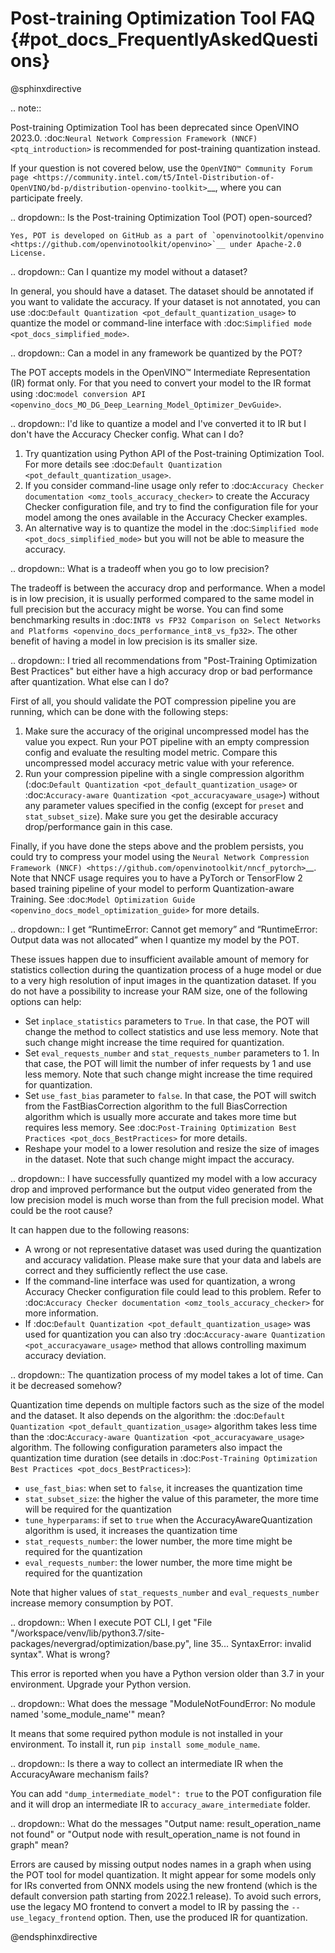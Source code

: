 # Post-training Optimization Tool FAQ {#pot_docs_FrequentlyAskedQuestions}

@sphinxdirective

.. note:: 

   Post-training Optimization Tool has been deprecated since OpenVINO 2023.0. 
   :doc:`Neural Network Compression Framework (NNCF) <ptq_introduction>` is recommended for post-training quantization instead.


If your question is not covered below, use the `OpenVINO™ Community Forum page <https://community.intel.com/t5/Intel-Distribution-of-OpenVINO/bd-p/distribution-openvino-toolkit>`__, where you can participate freely.


.. dropdown:: Is the Post-training Optimization Tool (POT) open-sourced?

    Yes, POT is developed on GitHub as a part of `openvinotoolkit/openvino <https://github.com/openvinotoolkit/openvino>`__ under Apache-2.0 License.

.. dropdown:: Can I quantize my model without a dataset?

   In general, you should have a dataset. The dataset should be annotated if you want to validate the accuracy.
   If your dataset is not annotated, you can use :doc:`Default Quantization <pot_default_quantization_usage>` 
   to quantize the model or command-line interface with :doc:`Simplified mode <pot_docs_simplified_mode>`.

.. dropdown:: Can a model in any framework be quantized by the POT?

   The POT accepts models in the OpenVINO&trade; Intermediate Representation (IR) format only. For that you need to convert your model to the IR format using
   :doc:`model conversion API <openvino_docs_MO_DG_Deep_Learning_Model_Optimizer_DevGuide>`.


.. dropdown:: I'd like to quantize a model and I've converted it to IR but I don't have the Accuracy Checker config. What can I do?

   1. Try quantization using Python API of the Post-training Optimization Tool. For more details see :doc:`Default Quantization <pot_default_quantization_usage>`.
   2. If you consider command-line usage only refer to :doc:`Accuracy Checker documentation <omz_tools_accuracy_checker>` to create the Accuracy Checker configuration file, 
      and try to find the configuration file for your model among the ones available in the Accuracy Checker examples. 
   3. An alternative way is to quantize the model in the :doc:`Simplified mode <pot_docs_simplified_mode>` but you will not be able to measure the accuracy.

.. dropdown:: What is a tradeoff when you go to low precision?

   The tradeoff is between the accuracy drop and performance. When a model is in low precision, it is usually performed
   compared to the same model in full precision but the accuracy might be worse. You can find some benchmarking results in
   :doc:`INT8 vs FP32 Comparison on Select Networks and Platforms <openvino_docs_performance_int8_vs_fp32>`.
   The other benefit of having a model in low precision is its smaller size.

.. dropdown:: I tried all recommendations from "Post-Training Optimization Best Practices" but either have a high accuracy drop or bad performance after quantization. What else can I do?

   First of all, you should validate the POT compression pipeline you are running, which can be done with the following steps:

   1. Make sure the accuracy of the original uncompressed model has the value you expect. Run your POT pipeline with an empty compression config and evaluate the resulting model metric. 
      Compare this uncompressed model accuracy metric value with your reference.
   2. Run your compression pipeline with a single compression algorithm (:doc:`Default Quantization <pot_default_quantization_usage>` or :doc:`Accuracy-aware Quantization <pot_accuracyaware_usage>`) 
      without any parameter values specified in the config (except for ``preset`` and ``stat_subset_size``). Make sure you get the desirable accuracy drop/performance gain in this case.

   Finally, if you have done the steps above and the problem persists, you could try to compress your model using the 
   `Neural Network Compression Framework (NNCF) <https://github.com/openvinotoolkit/nncf_pytorch>`__. Note that NNCF usage requires you to have a 
   PyTorch or TensorFlow 2 based training pipeline of your model to perform Quantization-aware Training. 
   See :doc:`Model Optimization Guide <openvino_docs_model_optimization_guide>` for more details.

.. dropdown:: I get “RuntimeError: Cannot get memory” and “RuntimeError: Output data was not allocated” when I quantize my model by the POT.

   These issues happen due to insufficient available amount of memory for statistics collection during the quantization process of a huge model or
   due to a very high resolution of input images in the quantization dataset. If you do not have a possibility to increase your RAM size, one of the following options can help:

   - Set ``inplace_statistics`` parameters to ``True``. In that case, the POT will change the method to collect statistics and use less memory. 
     Note that such change might increase the time required for quantization.
   - Set ``eval_requests_number`` and ``stat_requests_number`` parameters to 1. In that case, the POT will limit the number of infer requests by 1 and use less memory.
     Note that such change might increase the time required for quantization.
   - Set ``use_fast_bias`` parameter to ``false``. In that case, the POT will switch from the FastBiasCorrection algorithm to the full BiasCorrection algorithm
     which is usually more accurate and takes more time but requires less memory. See :doc:`Post-Training Optimization Best Practices <pot_docs_BestPractices>` for more details.
   - Reshape your model to a lower resolution and resize the size of images in the dataset. Note that such change might impact the accuracy.

.. dropdown:: I have successfully quantized my model with a low accuracy drop and improved performance but the output video generated from the low precision model is much worse than from the full precision model. What could be the root cause?

   It can happen due to the following reasons:
   
   - A wrong or not representative dataset was used during the quantization and accuracy validation. 
     Please make sure that your data and labels are correct and they sufficiently reflect the use case.
   - If the command-line interface was used for quantization, a wrong Accuracy Checker configuration file could lead to this problem. 
     Refer to :doc:`Accuracy Checker documentation <omz_tools_accuracy_checker>` for more information.
   - If :doc:`Default Quantization <pot_default_quantization_usage>` was used for quantization you can also try 
     :doc:`Accuracy-aware Quantization <pot_accuracyaware_usage>` method that allows controlling maximum accuracy deviation.

.. dropdown:: The quantization process of my model takes a lot of time. Can it be decreased somehow?

   Quantization time depends on multiple factors such as the size of the model and the dataset. It also depends on the algorithm:
   the :doc:`Default Quantization <pot_default_quantization_usage>` algorithm takes less time than the :doc:`Accuracy-aware Quantization <pot_accuracyaware_usage>` algorithm.
   The following configuration parameters also impact the quantization time duration
   (see details in :doc:`Post-Training Optimization Best Practices <pot_docs_BestPractices>`):
   
   - ``use_fast_bias``: when set to ``false``, it increases the quantization time
   - ``stat_subset_size``: the higher the value of this parameter, the more time will be required for the quantization
   - ``tune_hyperparams``: if set to ``true`` when the AccuracyAwareQuantization algorithm is used, it increases the quantization time
   - ``stat_requests_number``: the lower number, the more time might be required for the quantization
   - ``eval_requests_number``: the lower number, the more time might be required for the quantization

   Note that higher values of ``stat_requests_number`` and ``eval_requests_number`` increase memory consumption by POT.

.. dropdown:: When I execute POT CLI, I get "File "/workspace/venv/lib/python3.7/site-packages/nevergrad/optimization/base.py", line 35... SyntaxError: invalid syntax". What is wrong?

   This error is reported when you have a Python version older than 3.7 in your environment. Upgrade your Python version.

.. dropdown:: What does the message "ModuleNotFoundError: No module named 'some\_module\_name'" mean?

   It means that some required python module is not installed in your environment. To install it, run ``pip install some_module_name``.

.. dropdown:: Is there a way to collect an intermediate IR when the AccuracyAware mechanism fails?

   You can add ``"dump_intermediate_model": true`` to the POT configuration file and it will drop an intermediate IR to ``accuracy_aware_intermediate`` folder.

.. dropdown:: What do the messages "Output name: result_operation_name not found" or "Output node with result_operation_name is not found in graph" mean?

   Errors are caused by missing output nodes names in a graph when using the POT tool for model quantization. 
   It might appear for some models only for IRs converted from ONNX models using the new frontend (which is the default 
   conversion path starting from 2022.1 release). To avoid such errors, use the legacy MO frontend to convert a model 
   to IR by passing the ``--use_legacy_frontend`` option. Then, use the produced IR for quantization.

@endsphinxdirective

